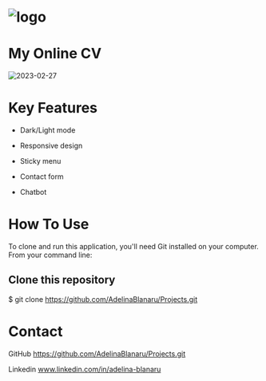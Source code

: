 
 #  ![logo](https://user-images.githubusercontent.com/96794732/221562044-1e7f7edf-01fe-4d57-86b8-175541eaced7.png)
  # My Online CV

![2023-02-27](https://user-images.githubusercontent.com/96794732/221555116-13515203-bcc8-4930-9ad5-f4298bd55b54.png)

# Key Features

- Dark/Light mode

- Responsive design

- Sticky menu

- Contact form

- Chatbot

# How To Use
To clone and run this application, you'll need Git installed on your computer. From your command line:

## Clone this repository
$ git clone https://github.com/AdelinaBlanaru/Projects.git

# Contact
GitHub https://github.com/AdelinaBlanaru/Projects.git
 
Linkedin www.linkedin.com/in/adelina-blanaru

  
